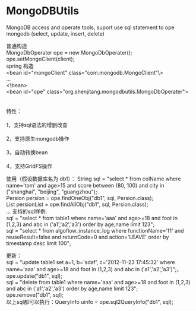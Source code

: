 # MongoDBUtils
MongoDB  access and operate tools, suport use sql statement to ope mongodb (select, update, insert, delete)

普通构造<br>
MongoDbOperater ope = new MongoDbOperater();<br>
ope.setMongoClient(client);
<br>
spring 构造<br>
  \<bean id="mongoClient" class="com.mongodb.MongoClient"\\> <br>
  ... <br>
  \<\\bean\> <br>
  \<bean id="ope" class="org.shenjitang.mongodbutils.MongoDbOperater"\> <br>
<br>  
特性：<br>  
1，支持sql语法的增删改查<br>  
2，支持原生mongodb操作<br>  
3，自动转换bean<br>  
4，支持GridFS操作<br>  

使用（假设数据库名为 db1）：
String sql = "select * from colName where name='tom' and age>15 and score between (80, 100) and city in ("shanghai", "beijing", "guangzhou");<br>
Persion persion = ope.findOneObj("db1", sql, Persion.class);<br>
List<Persion> persionList = ope.findAllObj("db1", sql, Persion.class); <br>
...
支持的sql样例:<br>
sql = "select * from table1 where name='aaa' and age>=18 and foot in (1,2,3) and abc in ('a1','a2','a3') order by age,name limit 123"; <br>
sql = "select * from algoflow_instance_log where functionName='f1' and reuseResult=false and returnCode=0 and action='LEAVE' order by timestamp desc limit 100";<br>

更新：<br>
sql = "update table1 set a=1, b='sdaf', c='2012-11-23 17:45:32' where name='aaa' and age>=18 and foot in (1,2,3) and abc in ('a1','a2','a3')";，<br>
ope.update("db1", sql);<br>
sql = "delete from table1 where name='aaa' and age>=18 and foot in (1,2,3) and abc in ('a1','a2','a3') order by age,name limit 123"; <br>
ope.remove("db1", sql);<br>
以上sql都可以执行：QueryInfo uinfo = ope.sql2QueryInfo("db1", sql);
